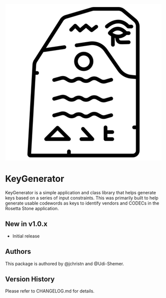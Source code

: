 ![alt tag](https://raw.githubusercontent.com/jchristn/RosettaStone/main/assets/rosettastone.png)

# KeyGenerator

KeyGenerator is a simple application and class library that helps generate keys based on a series of input constraints.  This was primarily built to help generate usable codewords as keys to identify vendors and CODECs in the Rosetta Stone application.

## New in v1.0.x

- Initial release

## Authors

This package is authored by @jchristn and @Udi-Shemer.  

## Version History

Please refer to CHANGELOG.md for details.
